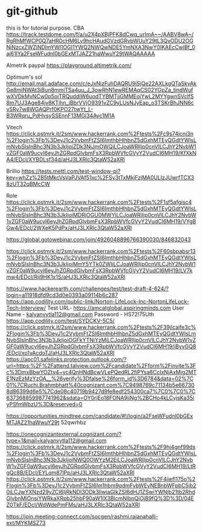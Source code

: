 # git-github
this is for tutorial purpose.
CBA
https://track.testdome.com/f/a/u2X4pXBjPFK8dCwq_urImA~~/AABV8wA~/RgRhMfWCP0Q7aHR0cHM6Ly9hcHAudGVzdGRvbWUuY29tL3QvODU2OGNjNzcxZWZjNDlmYWI1OGI1YWQ2NWQwNDE5YmNXA3NwY0IKAEcCwlBf_0aj61IYa2FseWFudnl0bGExMTJAZ21haWwuY29tWAQAAAAA

Almetrik paypal
https://playground.altimetrik.com/

Optimum's sol
http://email.mail.adaface.com/c/eJxNjzFuhDAQRU9jSjQe22AXLkgQTaSkyAkGe8miNWAt3iBun8mmiTSa4uu_J_3owRhN1ewREMAqCS02YGpZa_tindWufwXVDkMvNCw0p5oiTRQuddiW6uodTYBMTjjGMMEoiYwL2MYYgwnSVclfS8m7UJ3Age84jv8KTihn_iBbrVVjO9391vZC9yLUsNJyEap_o3TSKrBhJNN6cvSRy7w8WGAQPrf0KPO27twYt_L-B3WRqru_PdHvsySSEnnF13MGi34Ayc1M1A

Vitech
https://click.pstmrk.it/2sm/www.hackerrank.com%2Ftests%2Fc9s74jcnj3n%2Flogin%3Fb%3DeyJ1c2VybmFtZSI6ImthbHlhbnZ5dGxhMTEyQGdtYWlsLmNvbSIsInBhc3N3b3JkIjoiZDk3NjJmOWQiLCJoaWRlIjp0cnVlLCJhY2NvbW1vZGF0aW9ucyI6eyJhZGRpdGlvbmFsX3RpbWVfcGVyY2VudCI6MH19/KfXkNA4/EDcI/XYBDLsf34d/aHJ3LXRlc3QtaW52aXRl

Brillio
https://tests.mettl.com/test-window-pi?key=whZz%2B5tMkcVsVaPJVAf51xc%2FSy3tTxMkjFzjMA0ULlzJUwrfTCX38zUT32qBMcCW


Role
https://click.pstmrk.it/2sm/www.hackerrank.com%2Ftests%2F1sf5afgisc4%2Flogin%3Fb%3DeyJ1c2VybmFtZSI6ImthbHlhbnZ5dGxhMTEyQGdtYWlsLmNvbSIsInBhc3N3b3JkIjoiMDRjOGU0MWYiLCJoaWRlIjp0cnVlLCJhY2NvbW1vZGF0aW9ucyI6eyJhZGRpdGlvbmFsX3RpbWVfcGVyY2VudCI6MH19/VYgBGw4/EDcI/2WXeK5PdPx/aHJ3LXRlc3QtaW52aXRl

https://global.gotowebinar.com/join/4926048896766390030/846832043


https://click.pstmrk.it/2sm/www.hackerrank.com%2Ftests%2F60sbpabsr13%2Flogin%3Fb%3DeyJ1c2VybmFtZSI6ImthbHlhbnZ5dGxhMTEyQGdtYWlsLmNvbSIsInBhc3N3b3JkIjoiMmY5YTk0ZWIiLCJoaWRlIjp0cnVlLCJhY2NvbW1vZGF0aW9ucyI6eyJhZGRpdGlvbmFsX3RpbWVfcGVyY2VudCI6MH19/LV7kmw4/EDcI/Rij9HK1x1S/aHJ3LXRlc3QtaW52aXRl

https://www.hackerearth.com/challenges/test/test-draft-4-624/?login=a11918dfd9cd3d0e0393a09114b6c287
https://app.codility.com/public-link/Norton-LifeLock-Inc-NortonLifeLock-Tech-Interview/
Test URL- https://amcatglobal.aspiringminds.com
User Name - kalyanvytla112@gmail.com
Password - HS72!75Uth 
https://app.codility.com/test/SYDCKV-5C5/
https://click.pstmrk.it/2sm/www.hackerrank.com%2Ftests%2F39jlcaife3c%2Flogin%3Fb%3DeyJ1c2VybmFtZSI6ImthbHlhbnZ5dGxhMTEyQGdtYWlsLmNvbSIsInBhc3N3b3JkIjoiOGFkYTNiYzMiLCJoaWRlIjp0cnVlLCJhY2NvbW1vZGF0aW9ucyI6eyJhZGRpdGlvbmFsX3RpbWVfcGVyY2VudCI6MH19/iByvGQ8/EDcI/xo1vAcdoTJ/aHJ3LXRlc3QtaW52aXRl
https://apc01.safelinks.protection.outlook.com/?url=https:%2F%2Fattend.talview.com%2Fcandidate%2Fform%2Finvite%3Fc%3DmxBbwYOZty4~yc4QnHNdBcwVLePQedRL2fiPYsa6CcIxNjAxMjg2MTE1NzEzMzYzOA__%26verify%3Dfalse%26form_id%3D6784&data=02%7C01%7CRuchi.Brahmbhatt%40cognizant.com%7C9498769c71134b5e667308d86399d6e5%7Cde08c40719b9427d9fe8edf254300ca7%7C0%7C0%7C637368859987741962&sdata=OY0rjEo18FONA9jjNg%2BCHo4kLCyjsKa35iyPSfmWbzU%3D&reserved=0

https://opportunities.mindtree.com/candidate/#!/login/a2FseWFudnl0bGExMTJAZ21haWwuY29t
52qwrhbz


https://onecognizantexternal.cognizant.com/?type=1&mail=kalyanvytla112@gmail.com
https://click.pstmrk.it/2sm/www.hackerrank.com%2Ftests%2F9hj4gnf99ds%2Flogin%3Fb%3DeyJ1c2VybmFtZSI6ImthbHlhbnZ5dGxhMTEyQGdtYWlsLmNvbSIsInBhc3N3b3JkIjoiNWQ0OWYzM2EiLCJoaWRlIjp0cnVlLCJhY2NvbW1vZGF0aW9ucyI6eyJhZGRpdGlvbmFsX3RpbWVfcGVyY2VudCI6MH19/LtRgQc8B/EDcI/EYLqm87lPp/aHJ3LXRlc3QtaW52aXRl
https://click.pstmrk.it/2sm/www.hackerrank.com%2Ftests%2F4jiefl175o%2Flogin%3Fb%3DeyJ1c2VybmFtZSI6Im1hbm9qdmFybWEyNEBnbWFpbC5jb20iLCJwYXNzd29yZCI6IjRkNDI3ODk3IiwiaGlkZSI6dHJ1ZSwiYWNjb21tb2RhdGlvbnMiOnsiYWRkaXRpb25hbF90aW1lX3BlcmNlbnQiOjB9fQ%3D%3D/04EZ0TkF/EDcI/WdWdePmFMs/aHJ3LXRlc3QtaW52aXRl


https://join.meeting-connect.com/socgen/rashmi.rajanahalli-ext/MYKMSZ73
